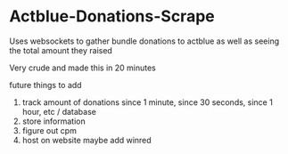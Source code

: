 # Actblue-Donations-Scrape
Uses websockets to gather bundle donations to actblue as well as seeing the total amount they raised

Very crude and made this in 20 minutes


future things to add
1. track amount of donations since 1 minute, since 30 seconds, since 1 hour, etc / database
2. store information
3. figure out cpm
4. host on website
maybe add winred

